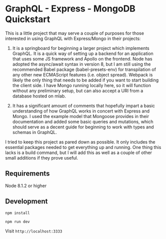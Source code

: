 # GraphQL - Express - MongoDB Quickstart

This is a little project that may serve a couple of purposes for those interested in using GraphQL with Express/Mongo in their projects: 

1. It is a springboard for beginning a larger project which implements GraphQL. It is a quick way of setting up a backend for an application that uses some JS framework and Apollo on the frontend. Node has adopted the async/await syntax in version 8, but I am still using the recommended Babel package (babel-presets-env) for transpilation of any other new ECMAScript features (i.e. object spread). Webpack is likely the only thing that needs to be added if you want to start building the client side. I have Mongo running locally here, so it will function without any preliminary setup, but can also accept a URI from a database hosted on mlab. 

2. It has a significant amount of comments that hopefully impart a basic understanding of how GraphQL works in concert with Express and Mongo. I used the example model that Mongoose provides in their documentation and added some basic queries and mutations, which should serve as a decent guide for beginning to work with types and schemas in GraphQL.

I tried to keep this project as pared down as possible. It only includes the essential packages needed to get everything up and running. One thing this lacks is a build command, but I will add this as well as a couple of other small additions if they prove useful.

## Requirements

Node 8.1.2 or higher

## Development

```
npm install 
```
```
npm run dev 
```

Visit `http://localhost:3333`